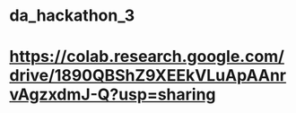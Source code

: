 # da_hackathon_3

# https://colab.research.google.com/drive/1890QBShZ9XEEkVLuApAAnrvAgzxdmJ-Q?usp=sharing
